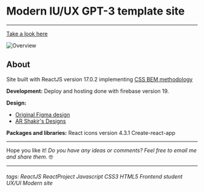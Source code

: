 # Modern IU/UX GPT-3 template site
---

[Take a look here](https://gpt3-landing-page.web.app/)

![Overview](https://i.imgur.com/uPGVIgu.png)

## About 

Site built with ReactJS version 17.0.2 implementing [CSS BEM methodology](https://sparkbox.com/foundry/bem_by_example)

**Development:**
Deploy and hosting done with firebase version 19.

**Design:**
* [Original Figma design](https://www.figma.com/file/lz9lLpFHMxHm2odnwM3R0z/gpt3?node-id=0%3A15)
* [AR Shakir's Designs](https://www.arshakir.com/)


**Packages and libraries:**
React icons version 4.3.1
Create-react-app



---
Hope you like it! 
*Do you have any ideas or comments? Feel free to email me and share them.* 🤓



---


###### tags: ReactJS ReactProject Javascript CSS3 HTML5 Frontend student UX/UI Modern site